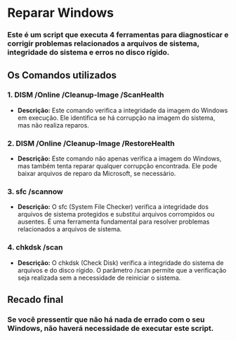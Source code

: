 # Reparar Windows

### Este é um script que executa 4 ferramentas para diagnosticar e corrigir problemas relacionados a arquivos de sistema, integridade do sistema e erros no disco rígido.

## Os Comandos utilizados

### 1. DISM /Online /Cleanup-Image /ScanHealth

- **Descrição:** Este comando verifica a integridade da imagem do Windows em execução. Ele identifica se há corrupção na imagem do sistema, mas não realiza reparos.

### 2. DISM /Online /Cleanup-Image /RestoreHealth

- **Descrição:** Este comando não apenas verifica a imagem do Windows, mas também tenta reparar qualquer corrupção encontrada. Ele pode baixar arquivos de reparo da Microsoft, se necessário.

### 3. sfc /scannow

- **Descrição:** O sfc (System File Checker) verifica a integridade dos arquivos de sistema protegidos e substitui arquivos corrompidos ou ausentes. É uma ferramenta fundamental para resolver problemas relacionados a arquivos de sistema.

### 4. chkdsk /scan

- **Descrição:** O chkdsk (Check Disk) verifica a integridade do sistema de arquivos e do disco rígido. O parâmetro /scan permite que a verificação seja realizada sem a necessidade de reiniciar o sistema.

## Recado final
### Se você pressentir que não há nada de errado com o seu Windows, não haverá necessidade de executar este script.
